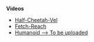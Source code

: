 **Videos**


- [Half-Cheetah-Vel](https://youtube.com/shorts/SBW2Nu-fisg)
- [Fetch-Reach](https://youtu.be/ecI9Phj5N0w)
- [Humanoid --> To be uploaded](https://studio.youtube.com/video/ecI9Phj5N0w/edit)
